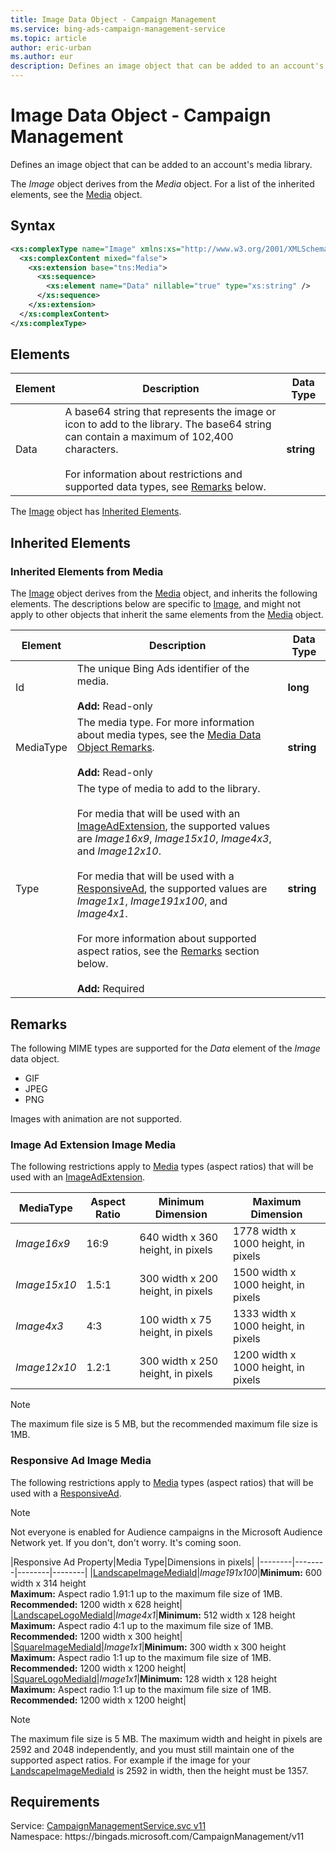 ```yaml
---
title: Image Data Object - Campaign Management
ms.service: bing-ads-campaign-management-service
ms.topic: article
author: eric-urban
ms.author: eur
description: Defines an image object that can be added to an account's media library.
---
```

# Image Data Object - Campaign Management
Defines an image object that can be added to an account's media library.

The *Image* object derives from the *Media* object. For a list of the inherited elements, see the [Media](media.md) object.

## Syntax
```xml
<xs:complexType name="Image" xmlns:xs="http://www.w3.org/2001/XMLSchema">
  <xs:complexContent mixed="false">
    <xs:extension base="tns:Media">
      <xs:sequence>
        <xs:element name="Data" nillable="true" type="xs:string" />
      </xs:sequence>
    </xs:extension>
  </xs:complexContent>
</xs:complexType>
```

## <a name="elements"></a>Elements

|Element|Description|Data Type|
|-----------|---------------|-------------|
|<a name="data"></a>Data|A base64 string that represents the image or icon to add to the library. The base64 string can contain a maximum of 102,400 characters.<br/><br/>For information about restrictions and supported data types, see [Remarks](#remarks) below.|**string**|

The [Image](image.md) object has [Inherited Elements](#inheritedelements).

## <a name="inheritedelements"></a>Inherited Elements

### <a name="inheritedelementsmedia"></a>Inherited Elements from Media
The [Image](image.md) object derives from the [Media](media.md) object, and inherits the following elements. The descriptions below are specific to [Image](image.md), and might not apply to other objects that inherit the same elements from the [Media](media.md) object.  

|Element|Description|Data Type|
|-----------|---------------|-------------|
|<a name="id"></a>Id|The unique Bing Ads identifier of the media.<br/><br/>**Add:** Read-only|**long**|
|<a name="mediatype"></a>MediaType|The media type. For more information about media types, see the [Media Data Object Remarks](media.md#remarks).<br/><br/>**Add:** Read-only|**string**|
|<a name="type"></a>Type|The type of media to add to the library.<br/><br/>For media that will be used with an [ImageAdExtension](imageadextension.md), the supported values are *Image16x9*, *Image15x10*, *Image4x3*, and *Image12x10*.<br/><br/>For media that will be used with a [ResponsiveAd](responsivead.md), the supported values are *Image1x1*, *Image191x100*, and *Image4x1*.<br/><br/>For more information about supported aspect ratios, see the [Remarks](#remarks) section below.<br/><br/>**Add:** Required|**string**|

## <a name="remarks"></a>Remarks
The following MIME types are supported for the *Data* element of the *Image* data object.
- GIF  
- JPEG  
- PNG  

Images with animation are not supported.

### <a name="imageadextension"></a>Image Ad Extension Image Media
The following restrictions apply to [Media](media.md) types (aspect ratios) that will be used with an [ImageAdExtension](imageadextension.md).

|MediaType|Aspect Ratio|Minimum Dimension|Maximum Dimension|
|--------|----------------|---------------------|---------------------|
|*Image16x9*|16:9|640 width x 360 height, in pixels|1778 width x 1000 height, in pixels|
|*Image15x10*|1.5:1|300 width x 200 height, in pixels|1500 width x 1000 height, in pixels|
|*Image4x3*|4:3|100 width x 75 height, in pixels|1333 width x 1000 height, in pixels|
|*Image12x10*|1.2:1|300 width x 250 height, in pixels|1200 width x 1000 height, in pixels|

> [!NOTE]
> The maximum file size is 5 MB, but the recommended maximum file size is 1MB.

### <a name="responsivead"></a>Responsive Ad Image Media
The following restrictions apply to [Media](media.md) types (aspect ratios) that will be used with a [ResponsiveAd](responsivead.md).

> [!NOTE]
> Not everyone is enabled for Audience campaigns in the Microsoft Audience Network yet. If you don't, don't worry. It's coming soon. 

|Responsive Ad Property|Media Type|Dimensions in pixels|
|--------|--------|--------|--------|
|[LandscapeImageMediaId](responsivead.md#landscapeimagemediaid)|*Image191x100*|**Minimum:** 600 width x 314 height<br/>**Maximum:** Aspect radio 1.91:1 up to the maximum file size of 1MB.<br/>**Recommended:** 1200 width x 628 height|
|[LandscapeLogoMediaId](responsivead.md#landscapelogomediaid)|*Image4x1*|**Minimum:** 512 width x 128 height<br/>**Maximum:** Aspect radio 4:1 up to the maximum file size of 1MB.<br/>**Recommended:** 1200 width x 300 height|
|[SquareImageMediaId](responsivead.md#squareimagemediaid)|*Image1x1*|**Minimum:** 300 width x 300 height<br/>**Maximum:** Aspect radio 1:1 up to the maximum file size of 1MB.<br/>**Recommended:** 1200 width x 1200 height|
|[SquareLogoMediaId](responsivead.md#squarelogomediaid)|*Image1x1*|**Minimum:** 128 width x 128 height<br/>**Maximum:** Aspect radio 1:1 up to the maximum file size of 1MB.<br/>**Recommended:** 1200 width x 1200 height|

> [!NOTE]
> The maximum file size is 5 MB. The maximum width and height in pixels are 2592 and 2048 independently, and you must still maintain one of the supported aspect ratios. For example if the image for your [LandscapeImageMediaId](#landscapeimagemediaid) is 2592 in width, then the height must be 1357.

## Requirements
Service: [CampaignManagementService.svc v11](https://campaign.api.bingads.microsoft.com/Api/Advertiser/CampaignManagement/v11/CampaignManagementService.svc)  
Namespace: https\://bingads.microsoft.com/CampaignManagement/v11  

